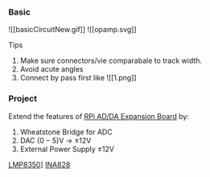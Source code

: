 ### Basic

![[basicCircuitNew.gif]]
![[opamp.svg]]

Tips
1. Make sure connectors/vie comparabale to track width.
2. Avoid acute angles
3. Connect by pass first like
![[1.png]]


### Project

Extend the features of [RPi AD/DA Expansion Board](https://www.waveshare.com/wiki/High-Precision_AD/DA_Board) by:
1. Wheatstone Bridge for  ADC
2. DAC ($0-5$)V -> $\pm12$V
3. External Power Supply $\pm12$V


[LMP8350](https://www.ti.com/support-quality/quality-policies-procedures/product-life-cycle.html)]
[INA828](https://www.ti.com/lit/ds/symlink/ina828.pdf?ts=1665946886455&ref_url=https%253A%252F%252Fwww.google.com%252F)





